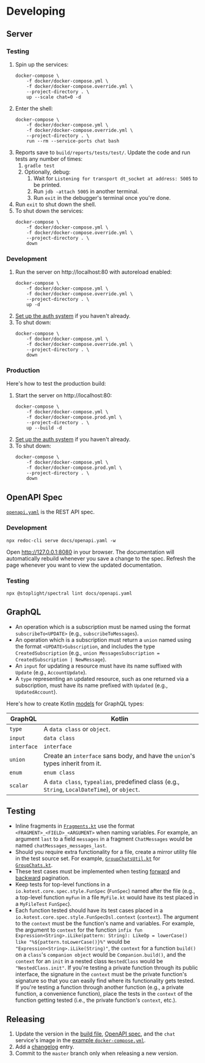 # Developing

## Server

### Testing

1. Spin up the services:
    ```
    docker-compose \
        -f docker/docker-compose.yml \
        -f docker/docker-compose.override.yml \
        --project-directory . \
        up --scale chat=0 -d
    ```
1. Enter the shell:
    ```
    docker-compose \
        -f docker/docker-compose.yml \
        -f docker/docker-compose.override.yml \
        --project-directory . \
        run --rm --service-ports chat bash
    ```
1. Reports save to `build/reports/tests/test/`. Update the code and run tests any number of times: 
    1. `gradle test`
    1. Optionally, debug:
        1. Wait for `Listening for transport dt_socket at address: 5005` to be printed.
        1. Run `jdb -attach 5005` in another terminal.
        1. Run `exit` in the debugger's terminal once you're done. 
1. Run `exit` to shut down the shell.
1. To shut down the services:
    ```
    docker-compose \
        -f docker/docker-compose.yml \
        -f docker/docker-compose.override.yml \
        --project-directory . \
        down
    ```

### Development

1. Run the server on http://localhost:80 with autoreload enabled:
    ```
    docker-compose \
        -f docker/docker-compose.yml \
        -f docker/docker-compose.override.yml \
        --project-directory . \
        up -d
    ```
1. [Set up the auth system](auth_setup.md) if you haven't already.
1. To shut down:
    ```
    docker-compose \
        -f docker/docker-compose.yml \
        -f docker/docker-compose.override.yml \
        --project-directory . \
        down
    ```

### Production

Here's how to test the production build:
1. Start the server on http://localhost:80:
    ```
    docker-compose \
        -f docker/docker-compose.yml \
        -f docker/docker-compose.prod.yml \
        --project-directory . \
        up --build -d
    ```
1. [Set up the auth system](auth_setup.md) if you haven't already.
1. To shut down:
    ```
    docker-compose \
        -f docker/docker-compose.yml \
        -f docker/docker-compose.prod.yml \
        --project-directory . \
        down
    ```

## OpenAPI Spec

[`openapi.yaml`](openapi.yaml) is the REST API spec.

### Development

```
npx redoc-cli serve docs/openapi.yaml -w
```

Open http://127.0.0.1:8080 in your browser. The documentation will automatically rebuild whenever you save a change to the spec. Refresh the page whenever you want to view the updated documentation.

### Testing

```
npx @stoplight/spectral lint docs/openapi.yaml
```

## GraphQL

- An operation which is a subscription must be named using the format `subscribeTo<UPDATE>` (e.g., `subscribeToMessages`).
- An operation which is a subscription must return a `union` named using the format `<UPDATE>Subscription`, and includes the type `CreatedSubscription` (e.g., `union MessagesSubscription = CreatedSubscription | NewMessage`).
- An `input` for updating a resource must have its name suffixed with `Update` (e.g., `AccountUpdate`).
- A `type` representing an updated resource, such as one returned via a subscription, must have its name prefixed with `Updated` (e.g., `UpdatedAccount`).

Here's how to create Kotlin [models](../src/main/kotlin/graphql/routing/Models.kt) for GraphQL types:

|GraphQL|Kotlin|
|---|---|
|`type`|A `data class` or `object`.|
|`input`|`data class`|
|`interface`|`interface`|
|`union`|Create an `interface` sans body, and have the `union`'s types inherit from it.|
|`enum`|`enum class`|
|`scalar`|A `data class`, `typealias`, predefined class (e.g., `String`, `LocalDateTime`), or `object`.|

## Testing

- Inline fragments in [`Fragments.kt`](../src/test/kotlin/graphql/operations/Fragments.kt) use the format `<FRAGMENT>_<FIELD>_<ARGUMENT>` when naming variables. For example, an argument `last` to a field `messages` in a fragment `ChatMessages` would be named `chatMessages_messages_last`.
- Should you require extra functionality for a file, create a mirror utility file in the test source set. For example, [`GroupChatsUtil.kt`](../src/test/kotlin/db/tables/GroupChatsUtil.kt) for [`GroupChats.kt`](../src/main/kotlin/db/tables/GroupChats.kt).
- These test cases must be implemented when testing [forward](ForwardPaginationTest.kt) and [backward](BackwardPaginationTest.kt) pagination.
- Keep tests for top-level functions in a `io.kotest.core.spec.style.FunSpec` (`FunSpec`) named after the file (e.g., a top-level function `myFun` in a file `MyFile.kt` would have its test placed in a `MyFileTest` `FunSpec`).
- Each function tested should have its test cases placed in a `io.kotest.core.spec.style.FunSpecDsl.context` (`context`). The argument to the `context` must be the function's name and variables. For example, the argument to `context` for the function `infix fun Expression<String>.iLike(pattern: String): LikeOp = lowerCase() like "%${pattern.toLowerCase()}%"` would be `"Expression<String>.iLike(String)"`, the `context` for a function `build()` on a `class`'s `companion object` would be `Companion.build()`, and the `context` for an `init` in a nested class `NestedClass` would be `"NestedClass.init"`. If you're testing a private function through its public interface, the signature in the `context` must be the private function's signature so that you can easily find where its functionality gets tested. If you're testing a function through another function (e.g., a private function, a convenience function), place the tests in the `context` of the function getting tested (i.e., the private function's `context`, etc.).

## Releasing

1. Update the version in the [build file](../build.gradle.kts), [OpenAPI spec](openapi.yaml), and the `chat` service's image in the [example `docker-compose.yml`](docker-compose.yml).
1. Add a [changelog](CHANGELOG.md) entry.
1. Commit to the `master` branch only when releasing a new version.